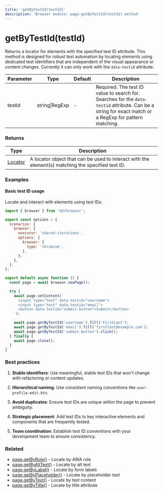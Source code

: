 ```yaml
---
title: 'getByTestId(testId)'
description: 'Browser module: page.getByTestId(testId) method'
---
```


# getByTestId(testId)

Returns a locator for elements with the specified test ID attribute. This method is designed for robust test automation by locating elements using dedicated test identifiers that are independent of the visual appearance or content changes. Currently it can only work with the `data-testid` attribute.

<TableWithNestedRows>

| Parameter | Type           | Default | Description                                                                                                                                            |
| --------- | -------------- | ------- | ------------------------------------------------------------------------------------------------------------------------------------------------------ |
| testId    | string\|RegExp | -       | Required. The test ID value to search for. Searches for the `data-testid` attribute. Can be a string for exact match or a RegExp for pattern matching. |

</TableWithNestedRows>

### Returns

| Type                                                                                   | Description                                                                                       |
| -------------------------------------------------------------------------------------- | ------------------------------------------------------------------------------------------------- |
| [Locator](https://grafana.com/docs/k6/<K6_VERSION>/javascript-api/k6-browser/locator/) | A locator object that can be used to interact with the element(s) matching the specified test ID. |

### Examples

#### Basic test ID usage

Locate and interact with elements using test IDs:

<!-- md-k6:skip -->

```javascript
import { browser } from 'k6/browser';

export const options = {
  scenarios: {
    browser: {
      executor: 'shared-iterations',
      options: {
        browser: {
          type: 'chromium',
        },
      },
    },
  },
};

export default async function () {
  const page = await browser.newPage();

  try {
    await page.setContent(`
      <input type="text" data-testid="username">
      <input type="text" data-testid="email">
      <button data-testid="submit-button">Submit</button>
    `);

    await page.getByTestId('username').fill('FirstLast');
    await page.getByTestId('email').fill('firstlast@example.com');
    await page.getByTestId('submit-button').click();
  } finally {
    await page.close();
  }
}
```

### Best practices

1. **Stable identifiers**: Use meaningful, stable test IDs that won't change with refactoring or content updates.

2. **Hierarchical naming**: Use consistent naming conventions like `user-profile-edit-btn`.

3. **Avoid duplicates**: Ensure test IDs are unique within the page to prevent ambiguity.

4. **Strategic placement**: Add test IDs to key interactive elements and components that are frequently tested.

5. **Team coordination**: Establish test ID conventions with your development team to ensure consistency.

### Related

- [page.getByRole()](https://grafana.com/docs/k6/<K6_VERSION>/javascript-api/k6-browser/page/getbyrole/) - Locate by ARIA role
- [page.getByAltText()](https://grafana.com/docs/k6/<K6_VERSION>/javascript-api/k6-browser/page/getbyalttext/) - Locate by alt text
- [page.getByLabel()](https://grafana.com/docs/k6/<K6_VERSION>/javascript-api/k6-browser/page/getbylabel/) - Locate by form labels
- [page.getByPlaceholder()](https://grafana.com/docs/k6/<K6_VERSION>/javascript-api/k6-browser/page/getbyplaceholder/) - Locate by placeholder text
- [page.getByText()](https://grafana.com/docs/k6/<K6_VERSION>/javascript-api/k6-browser/page/getbytext/) - Locate by text content
- [page.getByTitle()](https://grafana.com/docs/k6/<K6_VERSION>/javascript-api/k6-browser/page/getbytitle/) - Locate by title attribute
